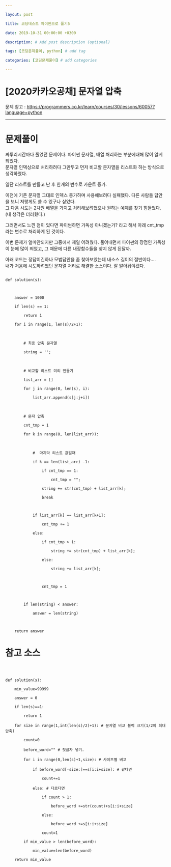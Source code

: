 ---
layout: post
title: 코딩테스트 파이썬으로 풀기5
date: 2019-10-31 00:00:00 +0300
description: # Add post description (optional)
tags: [코딩문제풀이, python] # add tag
categories: [코딩문제풀이] # add categories
---

# [2020카카오공채] 문자열 압축
문제 참고 : https://programmers.co.kr/learn/courses/30/lessons/60057?language=python

* * *
# 문제풀이
짜투리시간마다 풀었던 문제이다. 파이썬 문자열, 배열 처리하는 부분에대해 많이 알게되었다.<br>
문자열 인덱싱으로 처리하려다 그만두고 먼저 비교할 문자열을 리스트화 하는 방식으로 생각하였다.<br>

일단 리스트를 만들고 난 후 한개의 변수로 카운트 증가. <br>

이전에 기존 문자열 그대로 인덱스 증가하며 사용해보려다 실패했다. 다른 사람들 답안을 보니 저렇게도 쓸 수 있구나 싶었다.<br>
그 다음 시도는 2차원 배열을 가지고 처리해보려했으나 원하는 예제를 찾기 힘들었다. (내 생각은 더러웠다.)<br>

그러면서도 느낀 점이 있다면 파이썬하면 가독성 아니겠는가? 라고 해서 아래 cnt_tmp 라는 변수로 처리하게 된 것이다.<br>
이번 문제가 얼마안되지만 그중에서 제일 어려웠다. 풀어내면서 파이썬의 장점인 가독성이 눈에 많이 띄었고, 그 때문에 다른 내장함수들을 찾지 않게 된달까.<br>

아래 코드는 정답이긴하나 모법답안을 좀 찾아보았는데 내소스 길이의 절반이다....<br>
내가 처음에 시도하려했던 문자열 처리로 해결한 소스이다. 잘 알아둬야겠다.<br>
```
def solution(s):

    answer = 1000
    if len(s) == 1:
        return 1
    for i in range(1, len(s)/2+1):

        # 최종 압축 문자열
        string = '';

        # 비교할 리스트 미리 만들기
        list_arr = []
        for j in range(0, len(s), i):
            list_arr.append(s[j:j+i])

        # 문자 압축
        cnt_tmp = 1
        for k in range(0, len(list_arr)):

            #  마지막 리스트 값일때
            if k == len(list_arr) -1:
                if cnt_tmp == 1:
                    cnt_tmp = "";
                string += str(cnt_tmp) + list_arr[k];
                break

            if list_arr[k] == list_arr[k+1]:
                cnt_tmp += 1
            else:
                if cnt_tmp > 1:
                    string += str(cnt_tmp) + list_arr[k];
                else:
                    string += list_arr[k];

                cnt_tmp = 1

        if len(string) < answer:
            answer = len(string)

    return answer
```


# 참고 소스
```
def solution(s):
    min_value=99999
    answer = 0
    if len(s)==1:
        return 1
    for size in range(1,int(len(s)/2)+1): # 문자열 비교 블럭 크기(1/2이 최대압축)
        count=0
        before_word="" # 첫글자 넣기.
        for i in range(0,len(s)+1,size): # 사이즈별 비교
            if before_word[-size:]==s[i:i+size]: # 같다면
                count+=1
            else: # 다르다면
                if count > 1:
                    before_word +=str(count)+s[i:i+size]
                else:
                    before_word +=s[i:i+size]
                count=1
        if min_value > len(before_word):
            min_value=len(before_word)
    return min_value
```